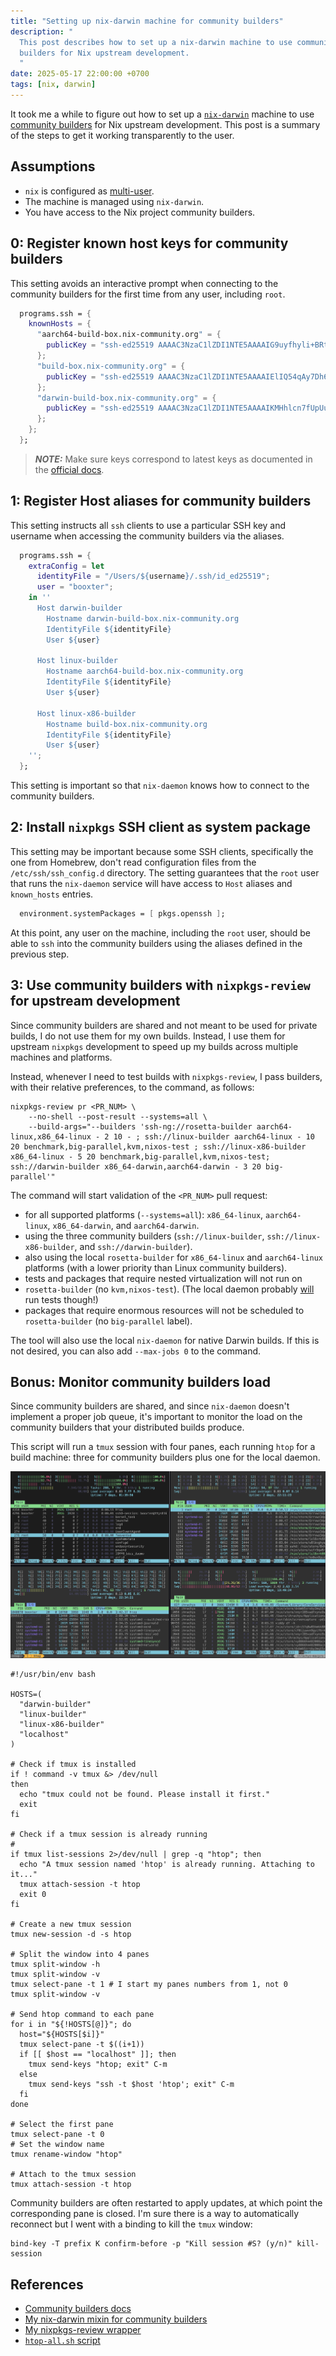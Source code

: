 ```yaml
---
title: "Setting up nix-darwin machine for community builders"
description: "
  This post describes how to set up a nix-darwin machine to use community
  builders for Nix upstream development.
  "
date: 2025-05-17 22:00:00 +0700
tags: [nix, darwin]
---
```


It took me a while to figure out how to set up a
[`nix-darwin`](https://github.com/nix-darwin/nix-darwin) machine to use
[community builders](https://nix-community.org/community-builders/) for Nix
upstream development. This post is a summary of the steps to get it working
transparently to the user.

## Assumptions

- `nix` is configured as [multi-user](https://nix.dev/manual/nix/2.24/installation/multi-user.html).
- The machine is managed using `nix-darwin`.
- You have access to the Nix project community builders.

## 0: Register known host keys for community builders

This setting avoids an interactive prompt when connecting to the community
builders for the first time from any user, including `root`.

```nix
  programs.ssh = {
    knownHosts = {
      "aarch64-build-box.nix-community.org" = {
        publicKey = "ssh-ed25519 AAAAC3NzaC1lZDI1NTE5AAAAIG9uyfhyli+BRtk64y+niqtb+sKquRGGZ87f4YRc8EE1";
      };
      "build-box.nix-community.org" = {
        publicKey = "ssh-ed25519 AAAAC3NzaC1lZDI1NTE5AAAAIElIQ54qAy7Dh63rBudYKdbzJHrrbrrMXLYl7Pkmk88H";
      };
      "darwin-build-box.nix-community.org" = {
        publicKey = "ssh-ed25519 AAAAC3NzaC1lZDI1NTE5AAAAIKMHhlcn7fUpUuiOFeIhDqBzBNFsbNqq+NpzuGX3e6zv";
      };
    };
  };
```

> **_NOTE:_**  Make sure keys correspond to latest keys as documented in the [official docs](https://nix-community.org/community-builders/).

## 1: Register Host aliases for community builders

This setting instructs all `ssh` clients to use a particular SSH key and
username when accessing the community builders via the aliases.

```nix
  programs.ssh = {
    extraConfig = let
      identityFile = "/Users/${username}/.ssh/id_ed25519";
      user = "booxter";
    in ''
      Host darwin-builder
        Hostname darwin-build-box.nix-community.org
        IdentityFile ${identityFile}
        User ${user}

      Host linux-builder
        Hostname aarch64-build-box.nix-community.org
        IdentityFile ${identityFile}
        User ${user}

      Host linux-x86-builder
        Hostname build-box.nix-community.org
        IdentityFile ${identityFile}
        User ${user}
    '';
  };
```

This setting is important so that `nix-daemon` knows how to connect to the
community builders.

## 2: Install `nixpkgs` SSH client as system package

This setting may be important because some SSH clients, specifically the one
from Homebrew, don't read configuration files from the `/etc/ssh/ssh_config.d`
directory. The setting guarantees that the `root` user that runs the
`nix-daemon` service will have access to `Host` aliases and `known_hosts`
entries.

```nix
  environment.systemPackages = [ pkgs.openssh ];
```

At this point, any user on the machine, including the `root` user, should be
able to `ssh` into the community builders using the aliases defined in the
previous step.

## 3: Use community builders with `nixpkgs-review` for upstream development

Since community builders are shared and not meant to be used for private
builds, I do not use them for my own builds. Instead, I use them for upstream
`nixpkgs` development to speed up my builds across multiple machines and
platforms.

Instead, whenever I need to test builds with `nixpkgs-review`, I pass builders,
with their relative preferences, to the command, as follows:

```shell
nixpkgs-review pr <PR_NUM> \
    --no-shell --post-result --systems=all \
    --build-args="--builders 'ssh-ng://rosetta-builder aarch64-linux,x86_64-linux - 2 10 - ; ssh://linux-builder aarch64-linux - 10 20 benchmark,big-parallel,kvm,nixos-test ; ssh://linux-x86-builder x86_64-linux - 5 20 benchmark,big-parallel,kvm,nixos-test; ssh://darwin-builder x86_64-darwin,aarch64-darwin - 3 20 big-parallel'"
```

The command will start validation of the `<PR_NUM>` pull request:

- for all supported platforms (`--systems=all`): `x86_64-linux`,
  `aarch64-linux`, `x86_64-darwin`, and `aarch64-darwin`.
- using the three community builders (`ssh://linux-builder`,
  `ssh://linux-x86-builder`, and `ssh://darwin-builder`).
- also using the local `rosetta-builder` for `x86_64-linux` and `aarch64-linux`
  platforms (with a lower priority than Linux community builders).
- tests and packages that require nested virtualization will not run on
- `rosetta-builder` (no `kvm,nixos-test`). (The local daemon probably
  [will](https://nixcademy.com/posts/running-nixos-integration-tests-on-macos/)
  run tests though!)
- packages that require enormous resources will not be scheduled to
  `rosetta-builder` (no `big-parallel` label).

The tool will also use the local `nix-daemon` for native Darwin builds. If this
is not desired, you can also add `--max-jobs 0` to the command.

## Bonus: Monitor community builders load

Since community builders are shared, and since `nix-daemon` doesn't implement a
proper job queue, it's important to monitor the load on the community builders
that your distributed builds produce.

This script will run a `tmux` session with four panes, each running `htop` for
a build machine: three for community builders plus one for the local daemon.

![htop-all.sh](/assets/htop-all.png)

```shell
#!/usr/bin/env bash

HOSTS=(
  "darwin-builder"
  "linux-builder"
  "linux-x86-builder"
  "localhost"
)

# Check if tmux is installed
if ! command -v tmux &> /dev/null
then
  echo "tmux could not be found. Please install it first."
  exit
fi

# Check if a tmux session is already running
#
if tmux list-sessions 2>/dev/null | grep -q "htop"; then
  echo "A tmux session named 'htop' is already running. Attaching to it..."
  tmux attach-session -t htop
  exit 0
fi

# Create a new tmux session
tmux new-session -d -s htop

# Split the window into 4 panes
tmux split-window -h
tmux split-window -v
tmux select-pane -t 1 # I start my panes numbers from 1, not 0
tmux split-window -v

# Send htop command to each pane
for i in "${!HOSTS[@]}"; do
  host="${HOSTS[$i]}"
  tmux select-pane -t $((i+1))
  if [[ $host == "localhost" ]]; then
    tmux send-keys "htop; exit" C-m
  else
    tmux send-keys "ssh -t $host 'htop'; exit" C-m
  fi
done

# Select the first pane
tmux select-pane -t 0
# Set the window name
tmux rename-window "htop"

# Attach to the tmux session
tmux attach-session -t htop
```

Community builders are often restarted to apply updates, at which point the
corresponding pane is closed. I'm sure there is a way to automatically
reconnect but I went with a binding to kill the `tmux` window:

```
bind-key -T prefix K confirm-before -p "Kill session #S? (y/n)" kill-session
```

## References

- [Community builders docs](https://nix-community.org/community-builders/)
- [My nix-darwin mixin for community builders](https://github.com/booxter/nix/blob/master/darwin/_mixins/community-builders/default.nix)
- [My nixpkgs-review wrapper](https://github.com/booxter/dotfiles/blob/master/nr)
- [`htop-all.sh` script](https://github.com/booxter/dotfiles/blob/master/htop-all.sh)
